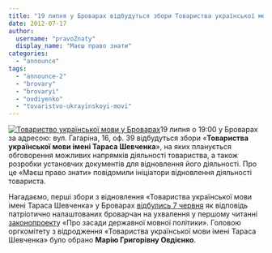 ```yaml
---
title: "19 липня у Броварах відбудуться збори Товариства української мови"
date: 2012-07-17
author: 
  username: "pravoZnaty"
  display_name: "Маєш право знати"
categories: 
  - "announce"
tags: 
  - "announce-2"
  - "brovary"
  - "brovaryi"
  - "ovdiyenko"
  - "tovaristvo-ukrayinskoyi-movi"
---
```


[![](https://mpz.brovary.org/wp-content/uploads/2012/06/Tovaristvo-ukrayinskoyi-movi_71.jpg "Товариство української мови у Броварах")](https://mpz.brovary.org/wp-content/uploads/2012/06/Tovaristvo-ukrayinskoyi-movi_71.jpg)19 липня о 19:00 у Броварах за адресою: вул. Гагаріна, 16, оф. 39 відбудуться збори «**Товариства української мови імені Тараса Шевченка**», на яких планується обговорення можливих напрямків діяльності товариства, а також розробки установчих документів для відновлення його діяльності. Про це «Маєш право знати» повідомили ініціатори відновлення діяльності товариста.

Нагадаємо, перші збори з відновлення «Товариства української мови імені Тараса Шевченка» у Броварах [відбулись 7 червня](https://mpz.brovary.org/na-zahist-derzhavnoyi-movi-u-brovarah-vidrodzhuyetsya-tovaristvo-ukrayinskoyi-movi/) як відповідь патріотично налаштованих броварчан на ухвалення у першому читанні [законопроект](http://w1.c1.rada.gov.ua/pls/zweb_n/webproc4_1?pf3511=41018)у «Про засади державної мовної політики». Головою оргкомітету з відродження «Товариства української мови імені Тараса Шевченка» було обрано **Марію Григорівну Овдієнко**.
